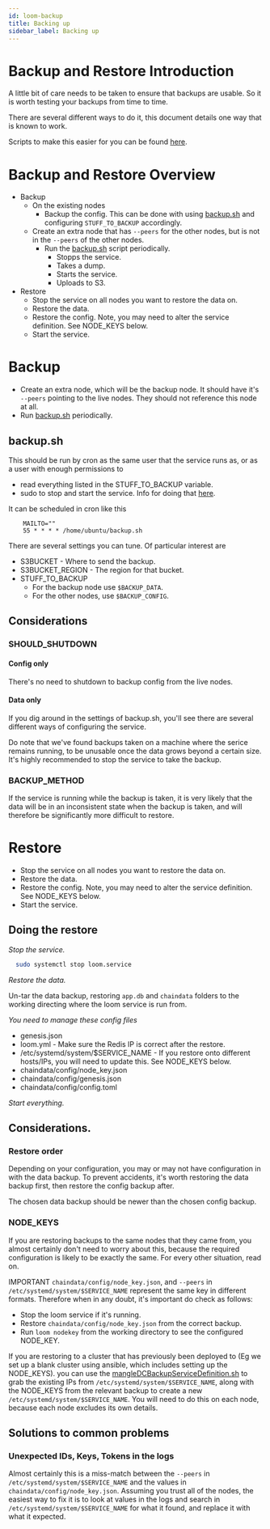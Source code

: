 ```yaml
---
id: loom-backup
title: Backing up
sidebar_label: Backing up
---
```


# Backup and Restore Introduction

A little bit of care needs to be taken to ensure that backups are usable. So it is worth testing your backups from time to time.

There are several different ways to do it, this document details one way that is known to work.

Scripts to make this easier for you can be found [here](https://github.com/loomnetwork/loom-sdk-documentation/blob/master/scripts/backup/).

# Backup and Restore Overview

* Backup
  * On the existing nodes
    * Backup the config. This can be done with using [backup.sh](https://github.com/loomnetwork/loom-sdk-documentation/blob/master/scripts/backup/backup.sh) and configuring `STUFF_TO_BACKUP` accordingly.
  * Create an extra node that has `--peers` for the other nodes, but is not in the `--peers` of the other nodes.
    * Run the [backup.sh](https://github.com/loomnetwork/loom-sdk-documentation/blob/master/scripts/backup/backup.sh) script periodically.
      * Stopps the service.
      * Takes a dump.
      * Starts the service.
      * Uploads to S3.
* Restore
  * Stop the service on all nodes you want to restore the data on.
  * Restore the data.
  * Restore the config. Note, you may need to alter the service definition. See NODE_KEYS below.
  * Start the service.

# Backup

* Create an extra node, which will be the backup node. It should have it's `--peers` pointing to the live nodes. They should not reference this node at all.
* Run [backup.sh](https://github.com/loomnetwork/loom-sdk-documentation/blob/master/scripts/backup/backup.sh) periodically.

## backup.sh

This should be run by cron as the same user that the service runs as, or as a user with enough permissions to 

* read everything listed in the STUFF_TO_BACKUP variable.
* sudo to stop and start the service. Info for doing that [here](https://unix.stackexchange.com/questions/18830/how-to-run-a-specific-program-as-root-without-a-password-prompt).

It can be scheduled in cron like this

```cron
    MAILTO=""
    55 * * * * /home/ubuntu/backup.sh
```

There are several settings you can tune. Of particular interest are

* S3BUCKET - Where to send the backup.
* S3BUCKET_REGION - The region for that bucket.
* STUFF_TO_BACKUP
  * For the backup node use `$BACKUP_DATA`.
  * For the other nodes, use `$BACKUP_CONFIG`.

## Considerations


### SHOULD_SHUTDOWN

#### Config only

There's no need to shutdown to backup config from the live nodes.

#### Data only

If you dig around in the settings of backup.sh, you'll see there are several different ways of configuring the service.

Do note that we've found backups taken on a machine where the serice remains running, to be unusable once the data grows beyond a certain size. It's highly recommended to stop the service to take the backup.


### BACKUP_METHOD

If the service is running while the backup is taken, it is very likely that the data will be in an inconsistent state when the backup is taken, and will therefore be significantly more difficult to restore.

# Restore

* Stop the service on all nodes you want to restore the data on.
* Restore the data.
* Restore the config. Note, you may need to alter the service definition. See NODE_KEYS below.
* Start the service.

## Doing the restore

*Stop the service.*

```bash
  sudo systemctl stop loom.service
```

*Restore the data.*

Un-tar the data backup, restoring `app.db` and `chaindata` folders to the working directing where the loom service is run from.

*You need to manage these config files*

* genesis.json
* loom.yml - Make sure the Redis IP is correct after the restore.
* /etc/systemd/system/$SERVICE_NAME - If you restore onto different hosts/IPs, you will need to update this. See NODE_KEYS below.
* chaindata/config/node_key.json
* chaindata/config/genesis.json
* chaindata/config/config.toml

*Start everything.*

## Considerations.

### Restore order

Depending on your configuration, you may or may not have configuration in with the data backup. To prevent accidents, it's worth restoring the data backup first, then restore the config backup after.

The chosen data backup should be newer than the chosen config backup.

### NODE_KEYS

If you are restoring backups to the same nodes that they came from, you almost certainly don't need to worry about this, because the required configuration is likely to be exactly the same. For every other situation, read on.

IMPORTANT `chaindata/config/node_key.json`, and `--peers` in `/etc/systemd/system/$SERVICE_NAME` represent the same key in different formats. Therefore when in any doubt, it's important do check as follows:

* Stop the loom service if it's running.
* Restore `chaindata/config/node_key.json` from the correct backup.
* Run `loom nodekey` from the working directory to see the configured NODE_KEY.

If you are restoring to a cluster that has previously been deployed to (Eg we set up a blank cluster using ansible, which includes setting up the NODE_KEYS). you can use the [mangleDCBackupServiceDefinition.sh](https://github.com/loomnetwork/loom-sdk-documentation/blob/master/scripts/backup/mangleDCBackupServiceDefinition.sh) to grab the existing IPs from `/etc/systemd/system/$SERVICE_NAME`, along with the NODE_KEYS from the relevant backup to create a new `/etc/systemd/system/$SERVICE_NAME`. You will need to do this on each node, because each node excludes its own details.

## Solutions to common problems

### Unexpected IDs, Keys, Tokens in the logs

Almost certainly this is a miss-match between the `--peers` in `/etc/systemd/system/$SERVICE_NAME` and the values in `chaindata/config/node_key.json`.
Assuming you trust all of the nodes, the easiest way to fix it is to look at values in the logs and search in `/etc/systemd/system/$SERVICE_NAME` for what it found, and replace it with what it expected.
